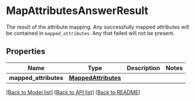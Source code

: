 # MapAttributesAnswerResult

The result of the attribute mapping. Any successfully mapped attributes will be contained in `mapped_attributes`. Any that failed will not be present. 
## Properties
Name | Type | Description | Notes
------------ | ------------- | ------------- | -------------
**mapped_attributes** | [**MappedAttributes**](MappedAttributes.md) |  | 

[[Back to Model list]](../README.md#documentation-for-models) [[Back to API list]](../README.md#documentation-for-api-endpoints) [[Back to README]](../README.md)


